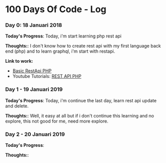# 100 Days Of Code - Log

### Day 0: 18 Januari 2018

**Today's Progress**: Today, i'm start learning php rest api 

**Thoughts:**: I don't know how to create rest api with my first language back end (php) and to learn graphql, i'm start with restapi.

**Link to work:** 
 - [Basic RestApi PHP](https://github.com/bradtraversy/php_rest_myblog)
 - Youtube Tutorials: [REST API PHP](https://www.youtube.com/playlist?list=PLillGF-RfqbZ3_Xr8do7Q2R752xYrDRAo)


### Day 1 - 19 Januari 2019 

**Today's Progress**: Today, i'm continue the last day, learn rest api update and delete.

**Thoughts:**: Well, it easy at all but if i don't continue this learning and no explore, this not good for me, need more explore.

### Day 2 - 20 Januari 2019

**Today's Progress**:

**Thoughts:**:

